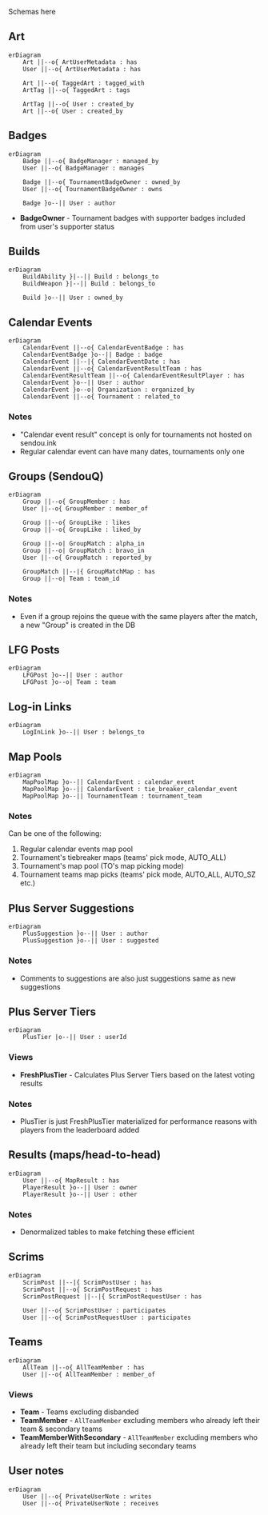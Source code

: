 Schemas here

## Art

```mermaid
erDiagram
    Art ||--o{ ArtUserMetadata : has
    User ||--o{ ArtUserMetadata : has

    Art ||--o{ TaggedArt : tagged_with
    ArtTag ||--o{ TaggedArt : tags

    ArtTag ||--o{ User : created_by
    Art ||--o{ User : created_by
```

## Badges

```mermaid
erDiagram
    Badge ||--o{ BadgeManager : managed_by
    User ||--o{ BadgeManager : manages

    Badge ||--o{ TournamentBadgeOwner : owned_by
    User ||--o{ TournamentBadgeOwner : owns

    Badge }o--|| User : author
```

- **BadgeOwner** - Tournament badges with supporter badges included from user's supporter status

## Builds

```mermaid
erDiagram
    BuildAbility }|--|| Build : belongs_to
    BuildWeapon }|--|| Build : belongs_to

    Build }o--|| User : owned_by
```

## Calendar Events

```mermaid
erDiagram
    CalendarEvent ||--o{ CalendarEventBadge : has
    CalendarEventBadge }o--|| Badge : badge
    CalendarEvent ||--|{ CalendarEventDate : has
    CalendarEvent ||--o{ CalendarEventResultTeam : has
    CalendarEventResultTeam ||--o{ CalendarEventResultPlayer : has
    CalendarEvent }o--|| User : author
    CalendarEvent }o--o| Organization : organized_by
    CalendarEvent ||--o{ Tournament : related_to
```

### Notes

- "Calendar event result" concept is only for tournaments not hosted on sendou.ink
- Regular calendar event can have many dates, tournaments only one

## Groups (SendouQ)

```mermaid
erDiagram
    Group ||--o{ GroupMember : has
    User ||--o{ GroupMember : member_of

    Group ||--o{ GroupLike : likes
    Group ||--o{ GroupLike : liked_by

    Group ||--o| GroupMatch : alpha_in
    Group ||--o| GroupMatch : bravo_in
    User ||--o{ GroupMatch : reported_by

    GroupMatch ||--|{ GroupMatchMap : has
    Group ||--o| Team : team_id
```

### Notes

- Even if a group rejoins the queue with the same players after the match, a new "Group" is created in the DB

## LFG Posts

```mermaid
erDiagram
    LFGPost }o--|| User : author
    LFGPost }o--o| Team : team
```

## Log-in Links

```mermaid
erDiagram
    LogInLink }o--|| User : belongs_to
```

## Map Pools

```mermaid
erDiagram
    MapPoolMap }o--|| CalendarEvent : calendar_event
    MapPoolMap }o--|| CalendarEvent : tie_breaker_calendar_event
    MapPoolMap }o--|| TournamentTeam : tournament_team
```

### Notes

Can be one of the following:
1) Regular calendar events map pool
2) Tournament's tiebreaker maps (teams' pick mode, AUTO_ALL)
3) Tournament's map pool (TO's map picking mode)
4) Tournament teams map picks (teams' pick mode, AUTO_ALL, AUTO_SZ etc.)

## Plus Server Suggestions

```mermaid
erDiagram
    PlusSuggestion }o--|| User : author
    PlusSuggestion }o--|| User : suggested
```

### Notes

- Comments to suggestions are also just suggestions same as new suggestions

## Plus Server Tiers

```mermaid
erDiagram
    PlusTier |o--|| User : userId
```

### Views
- **FreshPlusTier** - Calculates Plus Server Tiers based on the latest voting results

### Notes
- PlusTier is just FreshPlusTier materialized for performance reasons with players from the leaderboard added

## Results (maps/head-to-head)

```mermaid
erDiagram
    User ||--o{ MapResult : has
    PlayerResult }o--|| User : owner
    PlayerResult }o--|| User : other 
```

### Notes

- Denormalized tables to make fetching these efficient

## Scrims

```mermaid
erDiagram
    ScrimPost ||--|{ ScrimPostUser : has
    ScrimPost ||--o{ ScrimPostRequest : has
    ScrimPostRequest ||--|{ ScrimPostRequestUser : has

    User ||--o{ ScrimPostUser : participates
    User ||--o{ ScrimPostRequestUser : participates
```

## Teams

```mermaid
erDiagram
    AllTeam ||--o{ AllTeamMember : has
    User ||--o{ AllTeamMember : member_of
```

### Views

- **Team** - Teams excluding disbanded
- **TeamMember** - `AllTeamMember` excluding members who already left their team & secondary teams
- **TeamMemberWithSecondary** - `AllTeamMember` excluding members who already left their team but including secondary teams

## User notes

```mermaid
erDiagram
    User ||--o{ PrivateUserNote : writes
    User ||--o{ PrivateUserNote : receives
```

